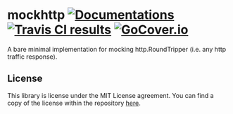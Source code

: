 # mockhttp [![Documentations][shield-godoc]][godoc] [![Travis CI results][shield-travis]][travis] [![GoCover.io][shield-gocover]][gocover]

[travis]: https://travis-ci.org/yookoala/mockhttp
[shield-travis]: https://api.travis-ci.org/yookoala/mockhttp.svg?branch=master
[godoc]: https://godoc.org/github.com/yookoala/mockhttp
[shield-godoc]: https://img.shields.io/badge/godoc-reference-5272B4.svg
[gocover]: https://gocover.io/github.com/yookoala/mockhttp
[shield-gocover]: https://gocover.io/_badge/github.com/yookoala/mockhttp/ld

A bare minimal implementation for mocking http.RoundTripper
(i.e. any http traffic response).

## License

This library is license under the MIT License agreement.
You can find a copy of the license within the repository
[here](LICENSE.md).
